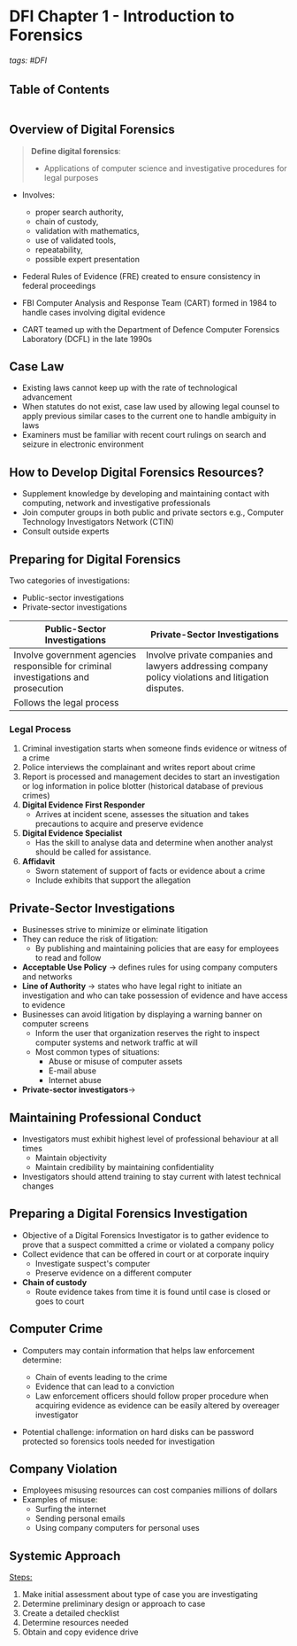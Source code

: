 # DFI Chapter 1 - Introduction to Forensics

###### tags: #DFI

## Table of Contents
```toc
```

## Overview of Digital Forensics
> **Define digital forensics**:
> - Applications of computer science and investigative procedures for legal purposes

- Involves: 
	- proper search authority,
	- chain of custody, 
	- validation with mathematics, 
	- use of validated tools, 
	- repeatability, 
	- possible expert presentation

- Federal Rules of Evidence (FRE) created to ensure consistency in federal proceedings 
- FBI Computer Analysis and Response Team (CART) formed in 1984 to handle cases involving digital evidence 
- CART teamed up with the Department of Defence Computer Forensics Laboratory (DCFL) in the late 1990s

## Case Law
* Existing laws cannot keep up with the rate of technological advancement
* When statutes do not exist, case law used by allowing legal counsel to apply previous similar cases to the current one to handle ambiguity in laws
* Examiners must be familiar with recent court rulings on search and seizure in electronic environment

## How to Develop Digital Forensics Resources?
* Supplement knowledge by developing and maintaining contact with computing, network and investigative professionals
* Join computer groups in both public and private sectors e.g., Computer Technology Investigators Network (CTIN)
* Consult outside experts

## Preparing for Digital Forensics
Two categories of investigations:
* Public-sector investigations
* Private-sector investigations

| Public-Sector Investigations                                                        | Private-Sector Investigations                                                                       |
| ----------------------------------------------------------------------------------- | --------------------------------------------------------------------------------------------------- |
| Involve government agencies responsible for criminal investigations and prosecution | Involve private companies and lawyers addressing company policy violations and litigation disputes. |
| Follows the legal process                                                           |                                                                                                     |

### Legal Process
1. Criminal investigation starts when someone finds evidence or witness of a crime
2. Police interviews the complainant and writes report about crime
3. Report is processed and management decides to start an investigation or log information in police blotter (historical database of previous crimes)
4. **Digital Evidence First Responder**
	- Arrives at incident scene, assesses the situation and takes precautions to acquire and preserve evidence 
5. **Digital Evidence Specialist**
	* Has the skill to analyse data and determine when another analyst should be called for assistance.
6. **Affidavit**
	* Sworn statement of support of facts or evidence about a crime
	* Include exhibits that support the allegation

## Private-Sector Investigations
* Businesses strive to minimize or eliminate litigation
* They can reduce the risk of litigation:
	* By publishing and maintaining policies that are easy for employees to read and follow
* **Acceptable Use Policy** -> defines rules for using company computers and networks
* **Line of Authority** -> states who have legal right to initiate an investigation and who can take possession of evidence and have access to evidence
* Businesses can avoid litigation by displaying a warning banner on computer screens
	* Inform the user that organization reserves the right to inspect computer systems and network traffic at will
	* Most common types of situations:
	    * Abuse or misuse of computer assets
	    * E-mail abuse
	    * Internet abuse
* **Private-sector investigators**->

## Maintaining Professional Conduct
* Investigators must exhibit highest level of professional behaviour at all times
	* Maintain objectivity
	* Maintain credibility by maintaining  confidentiality
* Investigators should attend training to stay current with latest technical changes

## Preparing a Digital Forensics Investigation
* Objective of a Digital Forensics Investigator is to gather evidence to prove that a suspect committed a crime or violated a company policy
* Collect evidence that can be offered in court or at corporate inquiry
	* Investigate suspect's computer
	* Preserve evidence on a different computer
* **Chain of custody**
	* Route evidence takes from time it is found until case is closed or goes to court

## Computer Crime
* Computers may contain information that helps law enforcement determine:
	* Chain of events leading to the crime
	* Evidence that can lead to a conviction
	* Law enforcement officers should follow proper procedure when acquiring evidence as evidence can be easily altered by overeager investigator

* Potential challenge: information on hard disks can be password protected so forensics tools needed for investigation

## Company Violation
* Employees misusing resources can cost companies millions of dollars
* Examples of misuse:
	* Surfing the internet
	* Sending personal emails
	* Using company computers for personal uses

## Systemic Approach
<u>Steps:</u>
1. Make initial assessment about type of case you are investigating
2. Determine preliminary design or approach to case
3. Create a detailed checklist
4. Determine resources needed
5. Obtain and copy evidence drive